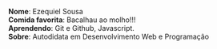 **Nome**: Ezequiel Sousa<br>
**Comida favorita**: Bacalhau ao molho!!!<br>
**Aprendendo**: Git e Github, Javascript.<br>
**Sobre**: Autodidata em Desenvolvimento Web e Programação<br>
